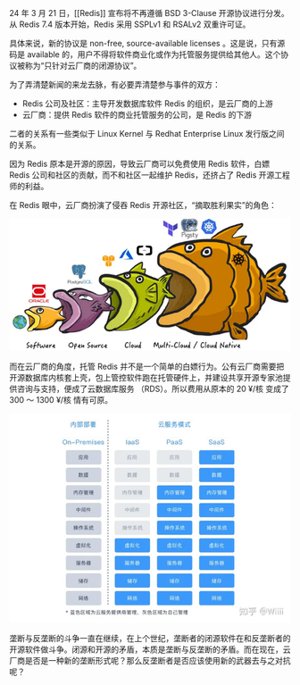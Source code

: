 24 年 3 月 21 日，[[Redis]] 宣布将不再遵循 BSD 3-Clause 开源协议进行分发。从 Redis 7.4 版本开始，Redis 采用 SSPLv1 和 RSALv2 双重许可证。

具体来说，新的协议是 non-free, source-available licenses 。这是说，只有源码是 available 的，用户不得将软件商业化或作为托管服务提供给其他人。这个协议被称为“只针对云厂商的闭源协议”。

为了弄清楚新闻的来龙去脉，有必要弄清楚参与事件的双方：

- Redis 公司及社区：主导开发数据库软件 Redis 的组织，是云厂商的上游
- 云厂商：提供 Redis 软件的商业托管服务的公司，是 Redis 的下游

二者的关系有一些类似于 Linux Kernel 与 Redhat Enterprise Linux 发行版之间的关系。

因为 Redis 原本是开源的原因，导致云厂商可以免费使用 Redis 软件，白嫖 Redis 公司和社区的贡献，而不和社区一起维护 Redis，还挤占了 Redis 开源工程师的利益。

在 Redis 眼中，云厂商扮演了侵吞 Redis 开源社区，“摘取胜利果实”的角色：

![](img/2024-04-11_08-59-58_screenshot.png)

而在云厂商的角度，托管 Redis 并不是一个简单的白嫖行为。公有云厂商需要把开源数据库内核套上壳，包上管控软件跑在托管硬件上，并建设共享开源专家池提供咨询与支持，便成了云数据库服务 （RDS）。所以费用从原本的 20 ¥/核 变成了 300 ～ 1300 ¥/核 情有可原。

![](img/2024-04-11_09-00-42_screenshot.png)

垄断与反垄断的斗争一直在继续，在上个世纪，垄断者的闭源软件在和反垄断者的开源软件做斗争。闭源和开源的矛盾，本质是垄断与反垄断的矛盾。而在现在，云厂商是否是一种新的垄断形式呢？那么反垄断者是否应该使用新的武器去与之对抗呢？
